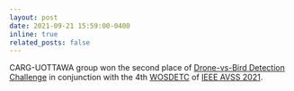 ```yaml
---
layout: post
date: 2021-09-21 15:59:00-0400
inline: true
related_posts: false
---
```


CARG-UOTTAWA group won the second place of <a href="https://wosdetc2021.wordpress.com/drone-vs-bird-detection-challenge/" target="_blank">Drone-vs-Bird Detection Challenge</a> in conjunction with the 4th <a href="https://wosdetc2021.wordpress.com/" target="_blank">WOSDETC</a> of <a href="http://www.avss2021.org/index.html" target="_blank">IEEE AVSS 2021</a>.
